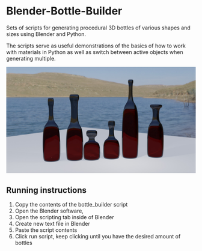 # Blender-Bottle-Builder
Sets of scripts for generating procedural 3D bottles of various shapes and sizes 
using Blender and Python. 

The scripts serve as useful demonstrations of the basics of how to work with materials in Python as well as switch between 
active objects when generating multiple.

![Preview Image 1](bottle-preview.jpg)

## Running instructions
1. Copy the contents of the bottle_builder script
2. Open the Blender software, 
3. Open the scripting tab inside of Blender
4. Create new text file in Blender
5. Paste the script contents
6. Click run script, keep clicking until you have the desired amount of bottles
